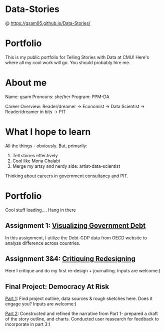 # Data-Stories

@ https://gsam95.github.io/Data-Stories/

# Portfolio
This is my public portfolio for Telling Stories with Data at CMU!  Here's where all my cool work will go.  You should probably hire me. 

# About me
Name: gsam
Pronouns: she/her
Program: PPM-DA

Career Overview: Reader/dreamer -> Economist -> Data Scientist -> Reader/dreamer in bits -> PIT

# What I hope to learn
All the things - obviously. But, primarily: 

1. Tell stories effectively
2. Cool like Mona Chalabi
3. Merge my artsy and nerdy side: artist-data-scientist

Thinking about careers in government consultancy and PIT.

# Portfolio
Cool stuff loading....
Hang in there

## Assignment 1: [Visualizing Government Debt](visualizing-government-debt)
In this assignment, I utilize the Debt-GDP data from OECD website to analyze difference across countries.
   

## Assignment 3&4: [Critiquing Redesigning](critiquing-redesigning)
Here I critique and do my first re-design +  journalling. Inputs are welcome:)

## Final Project: Democracy At Risk
[Part 1](/part-1.md): Find project outline, data sources & rough sketches here. Does it engage you? Inputs are welcome:)

[Part 2](/part-2.md): Constructed and refined the narrative from Part 1- prepared a draft of the story outline, and charts. Conducted user reasearch for feedback to incorporate in part 3:)



